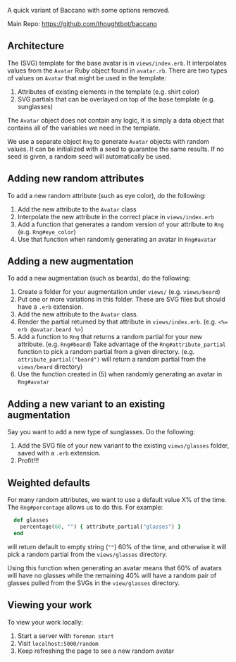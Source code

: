 A quick variant of Baccano with some options removed.

Main Repo:
https://github.com/thoughtbot/baccano


## Architecture

The (SVG) template for the base avatar is in `views/index.erb`. It interpolates
values from the `Avatar` Ruby object found in `avatar.rb`. There are two types
of values on `Avatar` that might be used in the template:

1. Attributes of existing elements in the template (e.g. shirt color)
2. SVG partials that can be overlayed on top of the base template (e.g.
   sunglasses)

The `Avatar` object does not contain any logic, it is simply a data object that
contains all of the variables we need in the template.

We use a separate object `Rng` to generate `Avatar` objects with random values.
It can be initialized with a seed to guarantee the same results. If no seed is
given, a random seed will automatically be used.

## Adding new random attributes

To add a new random attribute (such as eye color), do the following:

1. Add the new attribute to the `Avatar` class
2. Interpolate the new attribute in the correct place in `views/index.erb`
3. Add a function that generates a random version of your attribute to `Rng`
   (e.g. `Rng#eye_color`)
4. Use that function when randomly generating an avatar in `Rng#avatar`

## Adding a new augmentation

To add a new augmentation (such as beards), do the following:

1. Create a folder for your augmentation under `views/` (e.g. `views/beard`)
2. Put one or more variations in this folder. These are SVG files but should
   have a `.erb` extension.
3. Add the new attribute to the `Avatar` class.
4. Render the partial returned by that attribute in `views/index.erb`. (e.g.
   `<%= erb @avatar.beard %>`)
5. Add a function to `Rng` that returns a random partial for your new attribute.
   (e.g. `Rng#beard`) Take advantage of the `Rng#attribute_partial` function to
   pick a random partial from a given directory. (e.g. `attribute_partial("beard")`
   will return a random partial from the `views/beard` directory)
6. Use the function created in (5) when randomly generating an avatar in
   `Rng#avatar`

## Adding a new variant to an existing augmentation

Say you want to add a new type of sunglasses. Do the following:

1. Add the SVG file of your new variant to the existing `views/glasses` folder,
   saved with a `.erb` extension.
2. Profit!!!

## Weighted defaults

For many random attributes, we want to use a default value X% of the time.
The `Rng#percentage` allows us to do this. For example:

```ruby
  def glasses
    percentage(60, "") { attribute_partial("glasses") }
  end
```

will return default to empty string (`""`) 60% of the time, and otherwise it
will pick a random partial from the `views/glasses` directory.

Using this function when generating an avatar means that 60% of avatars will
have no glasses while the remaining 40% will have a random pair of glasses
pulled from the SVGs in the `view/glasses` directory.

## Viewing your work

To view your work locally:

1. Start a server with `foreman start`
2. Visit `localhost:5000/random`
3. Keep refreshing the page to see a new random avatar
